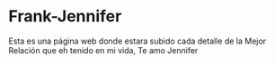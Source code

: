 # Frank-Jennifer
Esta es una página web donde estara subido cada detalle de la Mejor Relación que eh tenido en mi vida, Te amo Jennifer 
